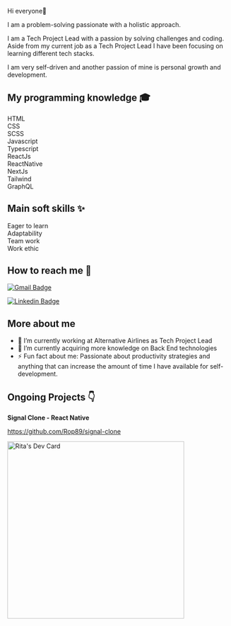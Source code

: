 Hi everyone👋

I am a problem-solving passionate with a holistic approach. </br>

I am a Tech Project Lead with a passion by solving challenges and coding. Aside from my current job as a Tech Project Lead I have been focusing on learning different tech stacks. 

I am very self-driven and another passion of mine is personal growth and development. 

<h2>My programming knowledge 🎓</h2>

HTML</br>
CSS</br>
SCSS</br>
Javascript</br>
Typescript</br>
ReactJs</br>
ReactNative</br>
NextJs</br>
Tailwind</br>
GraphQL</br>

<h2> Main soft skills ✨</h2>

Eager to learn</br>
Adaptability</br>
Team work</br>
Work ethic</br>

<h2>How to reach me 📱</h2>

[![Gmail Badge](https://img.shields.io/badge/-ritaa.pinho@gmail.com-c14438?style=flat-square&logo=Gmail&logoColor=white&link=mailto:ritaa.pinho@gmail.com)](mailto:ritaa.pinho@gmail.com)

[![Linkedin Badge](https://img.shields.io/badge/-RitaPinho-blue?style=flat-square&logo=Linkedin&logoColor=white&link=https://www.linkedin.com/in/rita-pinho-011684163/)](https://www.linkedin.com/in/rita-pinho-011684163/) 

<h2>More about me</h2>

- 🔭 I’m currently working at Alternative Airlines as Tech Project Lead
- 🌱 I’m currently acquiring more knowledge on Back End technologies
- ⚡ Fun fact about me: Passionate about productivity strategies and anything that can increase the amount of time I have available for self-development.


<h2>Ongoing Projects 👇 </h2>

<b>Signal Clone - React Native</b>

https://github.com/Rop89/signal-clone

<a href="https://app.daily.dev/rpx89"><img src="https://api.daily.dev/devcards/3e7e6209fed14d149d812275bac60f37.png?r=hoz" width="400" alt="Rita's Dev Card"/></a>

